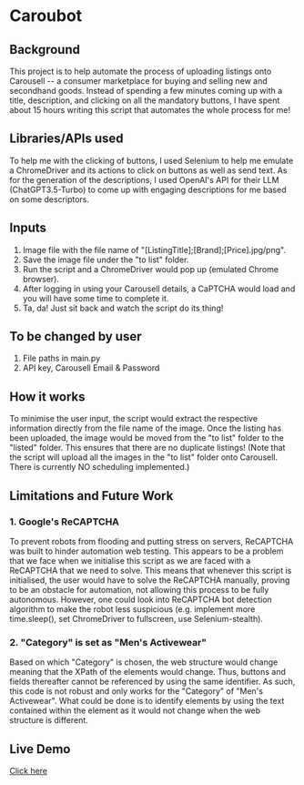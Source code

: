 # Caroubot

## Background
This project is to help automate the process of uploading listings onto Carousell -- a consumer marketplace for buying and selling new and secondhand goods.
Instead of spending a few minutes coming up with a title, description, and clicking on all the mandatory buttons, I have spent about 15 hours writing this script that automates the whole process for me!

## Libraries/APIs used
To help me with the clicking of buttons, I used Selenium to help me emulate a ChromeDriver and its actions to click on buttons as well as send text.
As for the generation of the descriptions, I used OpenAI's API for their LLM (ChatGPT3.5-Turbo) to come up with engaging descriptions for me based on some descriptors.

## Inputs
1. Image file with the file name of "[ListingTitle];[Brand];[Price].jpg/png".
2. Save the image file under the "to list" folder.
3. Run the script and a ChromeDriver would pop up (emulated Chrome browser).
4. After logging in using your Carousell details, a CaPTCHA would load and you will have some time to complete it.
5. Ta, da! Just sit back and watch the script do its thing!

## To be changed by user
1. File paths in main.py
2. API key, Carousell Email & Password

## How it works
To minimise the user input, the script would extract the respective information directly from the file name of the image.
Once the listing has been uploaded, the image would be moved from the "to list" folder to the "listed" folder. This ensures that there are no duplicate listings! (Note that the script will upload all the images in the "to list" folder onto Carousell. There is currently NO scheduling implemented.)

## Limitations and Future Work
### 1. Google's ReCAPTCHA
To prevent robots from flooding and putting stress on servers, ReCAPTCHA was built to hinder automation web testing. This appears to be a problem that we face when we initialise this script as we are faced with a ReCAPTCHA that we need to solve. This means that whenever this script is initialised, the user would have to solve the ReCAPTCHA manually, proving to be an obstacle for automation, not allowing this process to be fully autonomous. However, one could look into ReCAPTCHA bot detection algorithm to make the robot less suspicious (e.g. implement more time.sleep(), set ChromeDriver to fullscreen, use Selenium-stealth).
### 2. "Category" is set as "Men's Activewear"
Based on which "Category" is chosen, the web structure would change meaning that the XPath of the elements would change. Thus, buttons and fields thereafter cannot be referenced by using the same identifier. As such, this code is not robust and only works for the "Category" of "Men's Activewear". What could be done is to identify elements by using the text contained within the element as it would not change when the web structure is different.

## Live Demo
[Click here](https://www.youtube.com/watch?v=dQw4w9WgXcQ)